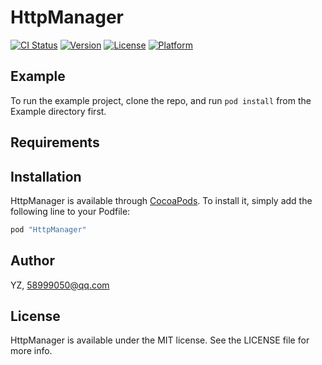 # HttpManager

[![CI Status](http://img.shields.io/travis/YZ/HttpManager.svg?style=flat)](https://travis-ci.org/YZ/HttpManager)
[![Version](https://img.shields.io/cocoapods/v/HttpManager.svg?style=flat)](http://cocoapods.org/pods/HttpManager)
[![License](https://img.shields.io/cocoapods/l/HttpManager.svg?style=flat)](http://cocoapods.org/pods/HttpManager)
[![Platform](https://img.shields.io/cocoapods/p/HttpManager.svg?style=flat)](http://cocoapods.org/pods/HttpManager)

## Example

To run the example project, clone the repo, and run `pod install` from the Example directory first.

## Requirements

## Installation

HttpManager is available through [CocoaPods](http://cocoapods.org). To install
it, simply add the following line to your Podfile:

```ruby
pod "HttpManager"
```

## Author

YZ, 58999050@qq.com

## License

HttpManager is available under the MIT license. See the LICENSE file for more info.
